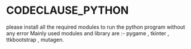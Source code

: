 # CODECLAUSE_PYTHON
please install all the required modules to run the python program without any error 
Mainly used modules and library are :- pygame , tkinter , ttkbootstrap , mutagen.
